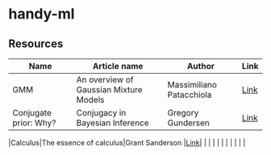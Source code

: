 # handy-ml


Resources
---

| **Name**              	| **Article name**                       	| **Author**               	| **Link**                                                                            	|
|-----------------------	|----------------------------------------	|--------------------------	|-------------------------------------------------------------------------------------	|
| GMM                   	| An overview of Gaussian Mixture Models 	| Massimiliano Patacchiola 	| [Link](https://mpatacchiola.github.io/blog/2020/07/31/gaussian-mixture-models.html) 	|
| Conjugate prior: Why? 	| Conjugacy in Bayesian Inference        	| Gregory Gundersen        	| [Link](http://gregorygundersen.com/blog/2019/03/16/conjugacy/)                      	|

|Calculus|The essence of calculus|Grant Sanderson                          	|[Link](https://www.youtube.com/playlist?list=PLZHQObOWTQDMsr9K-rj53DwVRMYO3t5Yr)|
|                       	|                                        	|                          	|                                                                                     	|
|                       	|                                        	|                          	|                                                                                     	|

